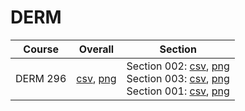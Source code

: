 # DERM

| Course | Overall | Section |
| ------ | ------- | ------- |
| DERM 296 | [csv](https://github.com/UCSD-Historical-Enrollment-Data/2024Spring/blob/main/overall/DERM%20296.csv), [png](https://raw.githubusercontent.com/UCSD-Historical-Enrollment-Data/2024Spring/main/plot_overall/DERM%20296.png) | Section 002: [csv](https://github.com/UCSD-Historical-Enrollment-Data/2024Spring/blob/main/section/DERM%20296_002.csv), [png](https://raw.githubusercontent.com/UCSD-Historical-Enrollment-Data/2024Spring/main/plot_section/DERM%20296_002.png)<br>Section 003: [csv](https://github.com/UCSD-Historical-Enrollment-Data/2024Spring/blob/main/section/DERM%20296_003.csv), [png](https://raw.githubusercontent.com/UCSD-Historical-Enrollment-Data/2024Spring/main/plot_section/DERM%20296_003.png)<br>Section 001: [csv](https://github.com/UCSD-Historical-Enrollment-Data/2024Spring/blob/main/section/DERM%20296_001.csv), [png](https://raw.githubusercontent.com/UCSD-Historical-Enrollment-Data/2024Spring/main/plot_section/DERM%20296_001.png) |
